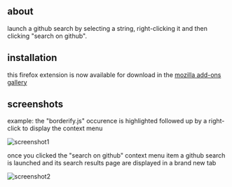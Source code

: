 ## about

launch a github search by selecting a string, right-clicking it and then clicking "search on github".

## installation

this firefox extension is now available for download in the [mozilla add-ons gallery]( 
https://addons.mozilla.org/en-US/firefox/addon/search-on-github/#&gid=1&pid=2)

## screenshots

example: the "borderify.js" occurence is highlighted followed up by a right-click to display the context menu

![screenshot1](https://user-images.githubusercontent.com/58897196/104469213-36fbaa80-55b0-11eb-9a7d-17107b1310e0.png)

once you clicked the "search on github" context menu item a github search is launched and its search results page are displayed in a brand new tab

![screenshot2](https://user-images.githubusercontent.com/58897196/104470409-96a68580-55b1-11eb-815c-dc677b9ca003.png)
